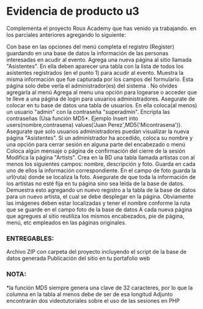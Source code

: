 # Evidencia de producto u3

Complementa el proyecto Roux Academy que has venido ya trabajando.  en los parciales anteriores agregando lo siguiente:


Con base en las opciones del menú completa el registro (Register) guardando en una base de datos la información de las personas interesadas en acudir al evento.
Agrega una nueva página al sitio llamada "Asistentes". En ella deben aparecer una tabla con la lista de todos los asistentes registrados (en el punto 1) para acudir al evento. Muestra la misma información que fue capturada por los campos del formulario.  Esta página solo debe verla el administrador(es) del sistema . No olvides agregarla al menú
Agrega al menu una opción para logearse o acceder que te lleve a una página de login para usuarios administradores. Asegurate de colocar en tu base de datos una tabla de usuarios. En ella coloca(al menos) un usuario "admin" con la contraseña "superadmin". Encripta las contraseñas (Usa función MD5*. Ejemplo Insert into users(nombre,contrasena) values('Juan Perez',MD5('Micontrasena')).
Asegurate que solo usuarios administradores puedan visualizar la nueva página "Asistentes".
Si un administrador ha accedido, coloca su nombre y una opción para cerrar sesión en alguna parte del encabezado o menú
Coloca algún mensaje o página de confirmación del cierre de la sesión
Modifica la página "Artists". Crea en la BD una tabla llamada artistas con al menos los siguientes campos: nombre, descripción y foto. Guarda en cada uno de ellos la información correspondiente. En el campo de foto guarda la url(ruta) donde se localiza la foto. Asegurate de que toda la información de los artistas no esté fija en tu página sino sea leída de la base de datos. Demuestra esto agregando un nuevo registro a la tabla de la base de datos para un nuevo artista, el cual se debe desplegar en la página. Obviamente las imágenes deben estar localizadas y tener el nombre conforme la ruta que se guarde en el campo foto de la base de datos
A cada nueva página que agregues al sitio reutiliza los mismos encabezados, pie de página, menú, etc empleados en las páginas originales.

### ENTREGABLES: 
Archivo ZIP con carpeta del proyecto incluyendo el script de la base de datos generada
Publicación del sitio en tu portafolio web
### NOTA: 
*la función MD5 siempre genera una clave de 32 caracteres, por lo que la columna en la tabla al menos debe de ser de esa longitud
Adjunto encontrarán dos videotutoriales sobre el uso de las sesiones en PHP